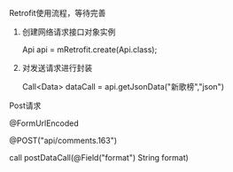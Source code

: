 Retrofit使用流程，等待完善

1. 创建网络请求接口对象实例

   Api api = mRetrofit.create(Api.class);

2. 对发送请求进行封装

   Call<Data<Info>> dataCall = api.getJsonData("新歌榜","json")

Post请求

@FormUrlEncoded

@POST("api/comments.163")

call<Object> postDataCall(@Field("format") String format)